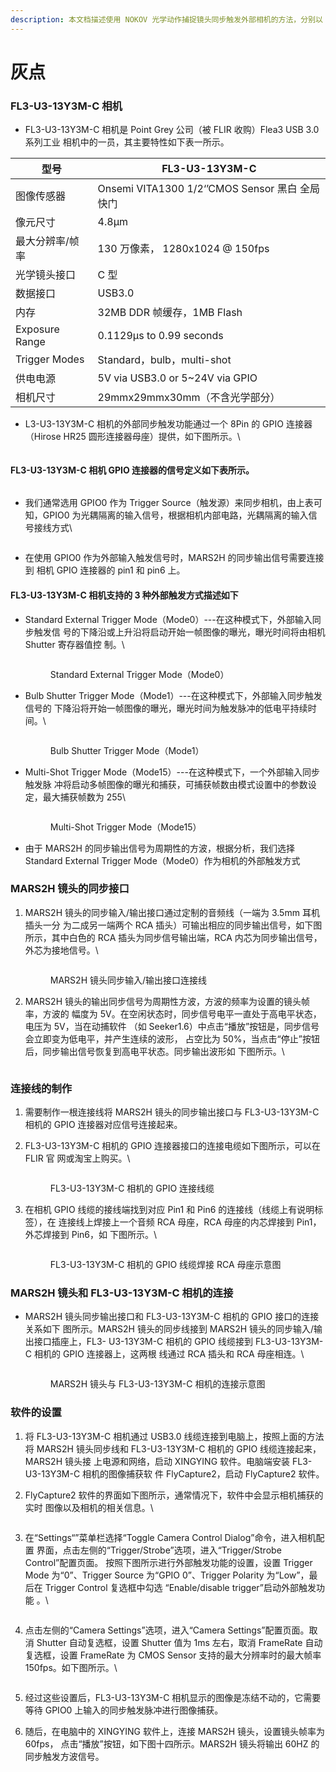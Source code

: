 ```yaml
---
description: 本文档描述使用 NOKOV 光学动作捕捉镜头同步触发外部相机的方法，分别以 MARS2H 镜头和 FL3-U3-13Y3M-C 相机为例进行说明。
---
```


# 灰点

### FL3-U3-13Y3M-C 相机

* FL3-U3-13Y3M-C 相机是 Point Grey 公司（被 FLIR 收购）Flea3 USB 3.0 系列工业 相机中的一员，其主要特性如下表一所示。

| 型号             | FL3-U3-13Y3M-C                           |
| -------------- | ---------------------------------------- |
| 图像传感器          | Onsemi VITA1300 1/2‘’CMOS Sensor 黑白 全局快门 |
| 像元尺寸           | 4.8μm                                    |
| 最大分辨率/帧率       | 130 万像素， 1280x1024 @ 150fps              |
| 光学镜头接口         | C 型                                      |
| 数据接口           | USB3.0                                   |
| 内存             | 32MB DDR 帧缓存，1MB Flash                   |
| Exposure Range | 0.1129μs to 0.99 seconds                 |
| Trigger Modes  | Standard，bulb，multi-shot                 |
| 供电电源           | 5V via USB3.0 or 5\~24V via GPIO         |
| 相机尺寸           | 29mmx29mmx30mm（不含光学部分）                   |

*   L3-U3-13Y3M-C 相机的外部同步触发功能通过一个 8Pin 的 GPIO 连接器（Hirose HR25 圆形连接器母座）提供，如下图所示。\


    <figure><img src="../../.gitbook/assets/企业微信截图_17230961262357.png" alt=""><figcaption></figcaption></figure>

#### FL3-U3-13Y3M-C 相机 GPIO 连接器的信号定义如下表所示。

<figure><img src="../../.gitbook/assets/image (101).png" alt=""><figcaption></figcaption></figure>

*   我们通常选用 GPIO0 作为 Trigger Source（触发源）来同步相机，由上表可知，GPIO0 为光耦隔离的输入信号，根据相机内部电路，光耦隔离的输入信号接线方式\


    <figure><img src="../../.gitbook/assets/image (102).png" alt=""><figcaption></figcaption></figure>
* 在使用 GPIO0 作为外部输入触发信号时，MARS2H 的同步输出信号需要连接到 相机 GPIO 连接器的 pin1 和 pin6 上。

#### FL3-U3-13Y3M-C 相机支持的 3 种外部触发方式描述如下

*   Standard External Trigger Mode（Mode0）---在这种模式下，外部输入同步触发信 号的下降沿或上升沿将启动开始一帧图像的曝光，曝光时间将由相机 Shutter 寄存器值控 制。\


    <figure><img src="../../.gitbook/assets/企业微信截图_17230967508605.png" alt=""><figcaption><p>Standard External Trigger Mode（Mode0）</p></figcaption></figure>


*   Bulb Shutter Trigger Mode（Mode1）---在这种模式下，外部输入同步触发信号的 下降沿将开始一帧图像的曝光，曝光时间为触发脉冲的低电平持续时间。\


    <figure><img src="../../.gitbook/assets/image (103).png" alt=""><figcaption><p>Bulb Shutter Trigger Mode（Mode1）</p></figcaption></figure>
*   Multi-Shot Trigger Mode（Mode15）---在这种模式下，一个外部输入同步触发脉 冲将启动多帧图像的曝光和捕获，可捕获帧数由模式设置中的参数设定，最大捕获帧数为 255\


    <figure><img src="../../.gitbook/assets/企业微信截图_17230969669460.png" alt=""><figcaption><p>Multi-Shot Trigger Mode（Mode15）</p></figcaption></figure>
* 由于 MARS2H 的同步输出信号为周期性的方波，根据分析，我们选择 Standard External Trigger Mode（Mode0）作为相机的外部触发方式

### MARS2H 镜头的同步接口

1.  MARS2H 镜头的同步输入/输出接口通过定制的音频线（一端为 3.5mm 耳机插头一分 为二成另一端两个 RCA 插头）可输出相应的同步输出信号，如下图所示，其中白色的 RCA 插头为同步信号输出端，RCA 内芯为同步输出信号，外芯为接地信号。\


    <figure><img src="../../.gitbook/assets/image (105).png" alt=""><figcaption><p>MARS2H 镜头同步输入/输出接口连接线</p></figcaption></figure>
2.  MARS2H 镜头的输出同步信号为周期性方波，方波的频率为设置的镜头帧率，方波的 幅度为 5V。在空闲状态时，同步信号电平一直处于高电平状态，电压为 5V，当在动捕软件 （如 Seeker1.6）中点击“播放”按钮是，同步信号会立即变为低电平，并产生连续的波形， 占空比为 50%，当点击“停止”按钮后，同步输出信号恢复到高电平状态。同步输出波形如 下图所示。\


    <figure><img src="../../.gitbook/assets/image (106).png" alt=""><figcaption></figcaption></figure>

### 连接线的制作

1. 需要制作一根连接线将 MARS2H 镜头的同步输出接口与 FL3-U3-13Y3M-C 相机的 GPIO 连接器对应信号连接起来。
2.  FL3-U3-13Y3M-C 相机的 GPIO 连接器接口的连接电缆如下图所示，可以在 FLIR 官 网或淘宝上购买。\


    <figure><img src="../../.gitbook/assets/image (107).png" alt=""><figcaption><p>FL3-U3-13Y3M-C 相机的 GPIO 连接线缆</p></figcaption></figure>
3.  在相机 GPIO 线缆的接线端找到对应 Pin1 和 Pin6 的连接线（线缆上有说明标签），在 连接线上焊接上一个音频 RCA 母座，RCA 母座的内芯焊接到 Pin1，外芯焊接到 Pin6，如 下图所示。\


    <figure><img src="../../.gitbook/assets/image (108).png" alt=""><figcaption><p>FL3-U3-13Y3M-C 相机的 GPIO 线缆焊接 RCA 母座示意图</p></figcaption></figure>

### MARS2H 镜头和 FL3-U3-13Y3M-C 相机的连接

*   MARS2H 镜头同步输出接口和 FL3-U3-13Y3M-C 相机的 GPIO 接口的连接关系如下 图所示。MARS2H 镜头的同步线接到 MARS2H 镜头的同步输入/输出接口插座上，FL3- U3-13Y3M-C 相机的 GPIO 线缆接到 FL3-U3-13Y3M-C 相机的 GPIO 连接器上，这两根 线通过 RCA 插头和 RCA 母座相连。\


    <figure><img src="../../.gitbook/assets/image (109).png" alt=""><figcaption><p>MARS2H 镜头与 FL3-U3-13Y3M-C 相机的连接示意图</p></figcaption></figure>



### 软件的设置

1. 将 FL3-U3-13Y3M-C 相机通过 USB3.0 线缆连接到电脑上，按照上面的方法将 MARS2H 镜头同步线和 FL3-U3-13Y3M-C 相机的 GPIO 线缆连接起来，MARS2H 镜头接 上电源和网络，启动 XINGYING 软件。电脑端安装 FL3-U3-13Y3M-C 相机的图像捕获软 件 FlyCapture2，启动 FlyCapture2 软件。
2.  FlyCapture2 软件的界面如下图所示，通常情况下，软件中会显示相机捕获的实时 图像以及相机的相关信息。\


    <figure><img src="../../.gitbook/assets/image (110).png" alt=""><figcaption></figcaption></figure>
3.  在“Settings“”菜单栏选择“Toggle Camera Control Dialog”命令，进入相机配置 界面，点击左侧的“Trigger/Strobe”选项，进入“Trigger/Strobe Control”配置页面。 按照下图所示进行外部触发功能的设置，设置 Trigger Mode 为“0”、Trigger Source 为“GPIO 0”、Trigger Polarity 为“Low”，最后在 Trigger Control 复选框中勾选 “Enable/disable trigger”启动外部触发功能 。\


    <figure><img src="../../.gitbook/assets/企业微信截图_17230984347475.png" alt=""><figcaption></figcaption></figure>
4.  点击左侧的“Camera Settings”选项，进入“Camera Settings”配置页面。取消 Shutter 自动复选框，设置 Shutter 值为 1ms 左右，取消 FrameRate 自动复选框，设置 FrameRate 为 CMOS Sensor 支持的最大分辨率时的最大帧率 150fps。如下图所示。\


    <figure><img src="../../.gitbook/assets/企业微信截图_17230985492118.png" alt=""><figcaption></figcaption></figure>
5. 经过这些设置后，FL3-U3-13Y3M-C 相机显示的图像是冻结不动的，它需要等待 GPIO0 上输入的同步触发脉冲进行图像捕获。
6. 随后，在电脑中的 XINGYING 软件上，连接 MARS2H 镜头，设置镜头帧率为 60fps， 点击“播放”按钮，如下图十四所示。MARS2H 镜头将输出 60HZ 的同步触发方波信号。
